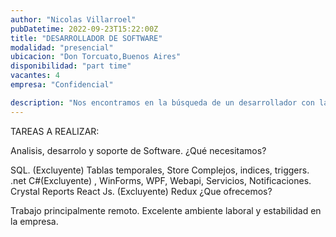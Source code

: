 ```yaml
---
author: "Nicolas Villarroel"
pubDatetime: 2022-09-23T15:22:00Z
title: "DESARROLLADOR DE SOFTWARE"
modalidad: "presencial"
ubicacion: "Don Torcuato,Buenos Aires"
disponibilidad: "part time"
vacantes: 4
empresa: "Confidencial"

description: "Nos encontramos en la búsqueda de un desarrollador con las capacidades de manejo de nuestro sistema para la gestión de la producción, stock y trazabilidad."
---
```


TAREAS A REALIZAR:

Analisis, desarrolo y soporte de Software.
¿Qué necesitamos?

SQL. (Excluyente) Tablas temporales, Store Complejos, indices, triggers.
.net C#(Excluyente) , WinForms, WPF, Webapi, Servicios, Notificaciones. Crystal Reports
React Js. (Excluyente) Redux
¿Que ofrecemos?

Trabajo principalmente remoto.
Excelente ambiente laboral y estabilidad en la empresa.
